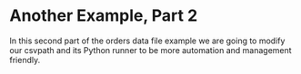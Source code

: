# Another Example, Part 2

In this second part of the orders data file example we are going to modify our csvpath and its Python runner to be more automation and management friendly.&#x20;



